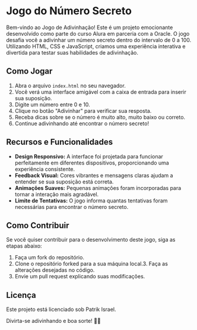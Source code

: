 # Jogo do Número Secreto

Bem-vindo ao Jogo de Adivinhação! Este é um projeto emocionante desenvolvido como parte do curso Alura em parceria com a Oracle. O jogo desafia você a adivinhar um número secreto dentro do intervalo de 0 a 100. Utilizando HTML, CSS e JavaScript, criamos uma experiência interativa e divertida para testar suas habilidades de adivinhação.

## Como Jogar

1. Abra o arquivo `index.html` no seu navegador.
2. Você verá uma interface amigável com a caixa de entrada para inserir sua suposição.
3. Digite um número entre 0 e 10.
4. Clique no botão "Adivinhar" para verificar sua resposta.
5. Receba dicas sobre se o número é muito alto, muito baixo ou correto.
6. Continue adivinhando até encontrar o número secreto!

## Recursos e Funcionalidades

- **Design Responsivo:** A interface foi projetada para funcionar perfeitamente em diferentes dispositivos, proporcionando uma experiência consistente.
- **Feedback Visual:** Cores vibrantes e mensagens claras ajudam a entender se sua suposição está correta.
- **Animações Suaves:** Pequenas animações foram incorporadas para tornar a interação mais agradável.
- **Limite de Tentativas:** O jogo informa quantas tentativas foram necessárias para encontrar o número secreto.

## Como Contribuir

Se você quiser contribuir para o desenvolvimento deste jogo, siga as etapas abaixo:

1. Faça um fork do repositório.
2. Clone o repositório forked para a sua máquina local.3. Faça as alterações desejadas no código.
4. Envie um pull request explicando suas modificações.

## Licença

Este projeto está licenciado sob Patrik Israel.

Divirta-se adivinhando e boa sorte! 🎉✨
